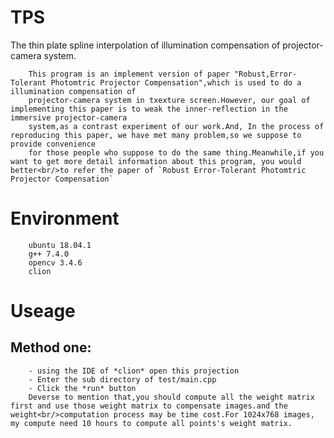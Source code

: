 # TPS
The thin plate spline interpolation of illumination compensation of projector-camera system.

		This program is an implement version of paper "Robust,Error-Tolerant Photomtric Projector Compensation",which is used to do a illumination compensation of
		projector-camera system in txexture screen.However, our goal of implementing this paper is to weak the inner-reflection in the immersive projector-camera
		system,as a contrast experiment of our work.And, In the process of reproducing this paper, we have met many problem,so we suppose to provide convenience 
		for those people who suppose to do the same thing.Meanwhile,if you want to get more detail information about this program, you would better<br/>to refer the paper of `Robust Error-Tolerant Photomtric Projector Compensation`
# Environment
		ubuntu 18.04.1
		g++ 7.4.0
		opencv 3.4.6
		clion

# Useage
## Method one:
		- using the IDE of *clion* open this projection
		- Enter the sub directory of test/main.cpp
		- Click the *run* button
		Deverse to mention that,you should compute all the weight matrix first and use those weight matrix to compensate images.and the weight<br/>computation process may be time cost.For 1024x768 images, my compute need 10 hours to compute all points's weight matrix.
